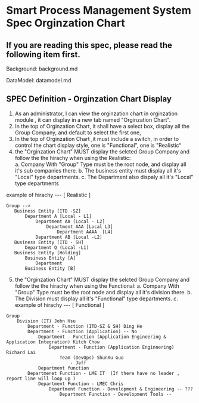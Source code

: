 # Smart Process Management System Spec Orginzation Chart

## If you are reading this spec, please read the following item first.
Background: background.md

DataModel: datamodel.md


## SPEC Definition - Orginzation Chart Display 
1. As an administrator, I can view the orginzation chart in orginzation module , it can display in a new tab named "Orginzation Chart".
2. In the top of Orginzation Chart, it shall have a select box, display all the Group Company, and default to select the first one,
3. In the top of Orginzation Chart ,it must include a switch, in order to control the chart display style, one is "Functional", one is "Realistic“
4. the "Orginzation Chart" MUST display the selcted Group Company and follow the the hirachy when using the Realistic:   
    a. Company With "Group" Type must be the root node, and display all it's sub companies there.
    b. The business entity must display all it's "Local" type departments.
    c. The Department also dispaly all it's "Local" type departments

example of hirachy --- [ Realistic ] 
 ```   
Group --> 
    Business Entity [ITD -SZ]
        Department A [Local - L1]
            Department AA [Local - L2]
                Department AAA [Local L3]
                    Department AAAA  [L4]
            Department AB [Local -L2]
    Business Entity [ITD - SH]
        Department Q (Local -L1)
    Business Entity [Holding]  
        Business Entity [A]
            Department 
        Business Entity [B]
 ```           
5. the "Orginzation Chart" MUST display the selcted Group Company and follow the the hirachy when using the Functional:
    a. Company With "Group" Type must be the root node and display all it's division there.
    b. The Division must display all it's "Functional" type departments.
    c. 
example of hirachy --- [ Functional ]
```
Group 
    Division (IT) John Hsu
        Department - Function (ITD-SZ & SH) Ding He
        Department - Function (Application) -- No 
            Department - Function (Application Engineering & Application Integration) Kitch Chow
                Department - Function (Application Enginnering) Richard Lai
                    Team (DevOps) ShunXu Guo
                        - Jeff 
            Department function 
        Departmenet Function - LME IT  (If there have no leader , report line will loop up )
            Department Function - LMEC Chris
                Department Function - Development & Engineering -- ???
                    Department Function - Development Tools -- 
        
```
 